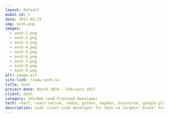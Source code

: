```yaml
---
layout: default
modal-id: 1
date: 2017-02-23
img: sesh.png
images:
  - sesh-1.png
  - sesh-2.png
  - sesh-3.png
  - sesh-4.png
  - sesh-5.png
  - sesh-6.png
  - sesh-7.png
  - sesh-8.png
  - sesh-9.png
alt: image-alt
site-link: //www.sesh.io
title: Sesh
project-date: March 2016 - February 2017
client: Sesh
category: iOS/Web Lead Frontend Developer
tech: react, react-native, redux, python, mapbox, braintree, google-places, docker, aws, douku
description: Lead client-side developer for Sesh <a target="_blank" href="//sesh.io">web</a> and <a target="_blank" href="//itunes.apple.com/us/app/sesh/id1047067116?mt=8">iOS</a> apps, a music production marketplace app. Started with an iOS app which was halfway into development and launch product by September. I worked along with a backend engineer on the payment process for both clients and merchants, completed the booking process and booking calendar, along with cleaning up authentication flow, Apple push notifications, and in-app notifications, and many more. Web app was completed using the same backend.
---
```

